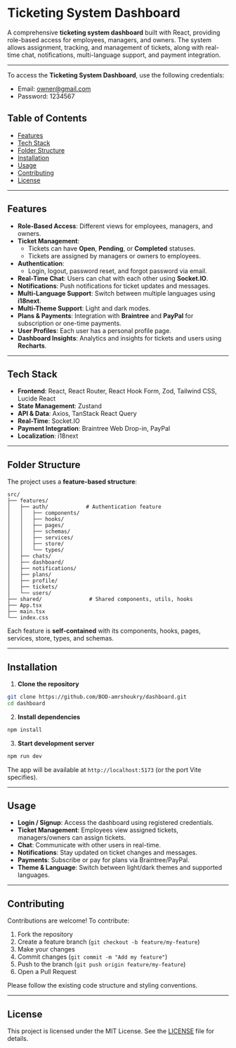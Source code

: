 # Ticketing System Dashboard

A comprehensive **ticketing system dashboard** built with React, providing role-based access for employees, managers, and owners. The system allows assignment, tracking, and management of tickets, along with real-time chat, notifications, multi-language support, and payment integration.

---

To access the **Ticketing System Dashboard**, use the following credentials:

- Email: owner@gmail.com
- Password: 1234567

## Table of Contents

- [Features](#features)
- [Tech Stack](#tech-stack)
- [Folder Structure](#folder-structure)
- [Installation](#installation)
- [Usage](#usage)
- [Contributing](#contributing)
- [License](#license)

---

## Features

- **Role-Based Access**: Different views for employees, managers, and owners.
- **Ticket Management**:
  - Tickets can have **Open**, **Pending**, or **Completed** statuses.
  - Tickets are assigned by managers or owners to employees.
- **Authentication**:
  - Login, logout, password reset, and forgot password via email.
- **Real-Time Chat**: Users can chat with each other using **Socket.IO**.
- **Notifications**: Push notifications for ticket updates and messages.
- **Multi-Language Support**: Switch between multiple languages using **i18next**.
- **Multi-Theme Support**: Light and dark modes.
- **Plans & Payments**: Integration with **Braintree** and **PayPal** for subscription or one-time payments.
- **User Profiles**: Each user has a personal profile page.
- **Dashboard Insights**: Analytics and insights for tickets and users using **Recharts**.

---

## Tech Stack

- **Frontend**: React, React Router, React Hook Form, Zod, Tailwind CSS, Lucide React
- **State Management**: Zustand
- **API & Data**: Axios, TanStack React Query
- **Real-Time**: Socket.IO
- **Payment Integration**: Braintree Web Drop-in, PayPal
- **Localization**: i18next

---

## Folder Structure

The project uses a **feature-based structure**:

```
src/
├── features/
│   ├── auth/            # Authentication feature
│   │   ├── components/
│   │   ├── hooks/
│   │   ├── pages/
│   │   ├── schemas/
│   │   ├── services/
│   │   ├── store/
│   │   └── types/
│   ├── chats/
│   ├── dashboard/
│   ├── notifications/
│   ├── plans/
│   ├── profile/
│   ├── tickets/
│   └── users/
├── shared/               # Shared components, utils, hooks
├── App.tsx
├── main.tsx
└── index.css
```

Each feature is **self-contained** with its components, hooks, pages, services, store, types, and schemas.

---

## Installation

1. **Clone the repository**

```bash
git clone https://github.com/BOD-amrshoukry/dashboard.git
cd dashboard
```

2. **Install dependencies**

```bash
npm install
```

3. **Start development server**

```bash
npm run dev
```

The app will be available at `http://localhost:5173` (or the port Vite specifies).

---

## Usage

- **Login / Signup**: Access the dashboard using registered credentials.
- **Ticket Management**: Employees view assigned tickets, managers/owners can assign tickets.
- **Chat**: Communicate with other users in real-time.
- **Notifications**: Stay updated on ticket changes and messages.
- **Payments**: Subscribe or pay for plans via Braintree/PayPal.
- **Theme & Language**: Switch between light/dark themes and supported languages.

---

## Contributing

Contributions are welcome! To contribute:

1. Fork the repository
2. Create a feature branch (`git checkout -b feature/my-feature`)
3. Make your changes
4. Commit changes (`git commit -m "Add my feature"`)
5. Push to the branch (`git push origin feature/my-feature`)
6. Open a Pull Request

Please follow the existing code structure and styling conventions.

---

## License

This project is licensed under the MIT License. See the [LICENSE](LICENSE) file for details.

